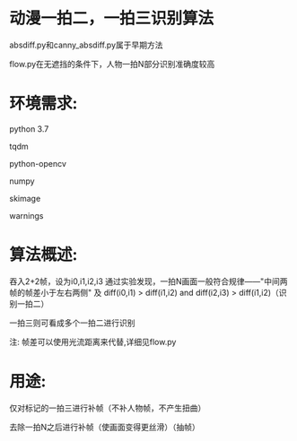 # 动漫一拍二，一拍三识别算法

absdiff.py和canny_absdiff.py属于早期方法

flow.py在无遮挡的条件下，人物一拍N部分识别准确度较高

# 环境需求:

python 3.7

tqdm

python-opencv

numpy

skimage

warnings

# 算法概述:

吞入2+2帧，设为i0,i1,i2,i3 通过实验发现，一拍N画面一般符合规律——"中间两帧的帧差小于左右两侧" 及 diff(i0,i1) > diff(i1,i2) and diff(i2,i3) > diff(i1,i2)（识别一拍二）

一拍三则可看成多个一拍二进行识别

注: 帧差可以使用光流距离来代替,详细见flow.py


# 用途:

仅对标记的一拍三进行补帧（不补人物帧，不产生扭曲）

去除一拍N之后进行补帧（使画面变得更丝滑）（抽帧）
